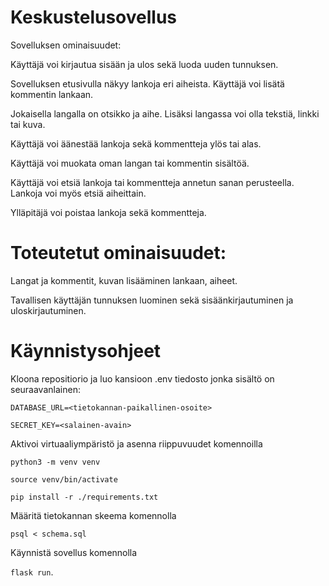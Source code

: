 # Keskustelusovellus

Sovelluksen ominaisuudet:

Käyttäjä voi kirjautua sisään ja ulos sekä luoda uuden tunnuksen.

Sovelluksen etusivulla näkyy lankoja eri aiheista. Käyttäjä voi lisätä kommentin lankaan.

Jokaisella langalla on otsikko ja aihe. Lisäksi langassa voi olla tekstiä, linkki tai kuva.

Käyttäjä voi äänestää lankoja sekä kommentteja ylös tai alas.

Käyttäjä voi muokata oman langan tai kommentin sisältöä.

Käyttäjä voi etsiä lankoja tai kommentteja annetun sanan perusteella. Lankoja voi myös etsiä aiheittain.

Ylläpitäjä voi poistaa lankoja sekä kommentteja.

# Toteutetut ominaisuudet:
Langat ja kommentit, kuvan lisääminen lankaan, aiheet.

Tavallisen käyttäjän tunnuksen luominen sekä sisäänkirjautuminen ja uloskirjautuminen.

# Käynnistysohjeet
Kloona repositiorio ja luo kansioon .env tiedosto jonka sisältö on seuraavanlainen:

`DATABASE_URL=<tietokannan-paikallinen-osoite>`

`SECRET_KEY=<salainen-avain>`

Aktivoi virtuaaliympäristö ja asenna riippuvuudet komennoilla

`python3 -m venv venv`

`source venv/bin/activate`

`pip install -r ./requirements.txt`

Määritä tietokannan skeema komennolla

`psql < schema.sql`

Käynnistä sovellus komennolla

`flask run`.
